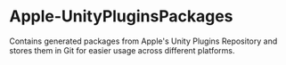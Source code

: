 # Apple-UnityPluginsPackages
Contains generated packages from Apple's Unity Plugins Repository and stores them in Git for easier usage across different platforms.
